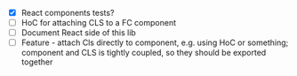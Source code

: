 - [x] React components tests?
- [ ] HoC for attaching CLS to a FC component
- [ ] Document React side of this lib
- [ ] Feature - attach Cls directly to component, e.g. using HoC or something; component and CLS is tightly coupled, so they should be exported together

